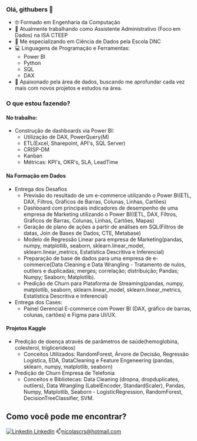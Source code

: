 ### Olá, githubers 👋

- :nerd_face: Formado em Engenharia da Computação
- :briefcase: Atualmente trabalhando como Assistente Administrativo (Foco em Dados) na ISA CTEEP
- :book: Me especializando em Ciência de Dados pela Escola DNC
- :computer: Linguagens de Programação e Ferramentas:
  - Power BI
  - Python
  - SQL
  - DAX
- :dart: Apaixonado pela área de dados, buscando me aprofundar cada vez mais com novos projetos e estudos na área.

### O que estou fazendo?
  #### No trabalho:
  - Construção de dashboards via Power BI:
    - Utilização de DAX, PowerQuery(M)
    - ETL(Excel, Sharepoint, API's, SQL Server)
    - CRISP-DM
    - Kanban
    - Métricas: KPI's, OKR's, SLA, LeadTime
  #### Na Formação em Dados
  - Entrega dos Desafios
    - Previsão do resultado de um e-commerce utilizando o Power BI(ETL, DAX, Filtros, Gráficos de Barras, Colunas, Linhas, Cartões)
    - Dashboard com principais indicadores de desempenho de uma empresa de Marketing utilizando o Power BI((ETL, DAX, Filtros, Gráficos de Barras, Colunas, Linhas, Cartões, Mapas)
    - Geração de plano de ações a partir de análises em SQL(Filtros de datas, Join de Bases de Dados, CTE, Metabase)
    - Modelo de Regressão Linear para empresa de Marketing(pandas, numpy, matplotlib, seaborn, sklearn.linear_model, sklearn.linear_metrics, Estatística Descritiva e Inferencial)
    - Preparação de base de dados para uma empresa de e-commerce(Data Cleaning e Data Wrangling - Tratamento de nulos, outliers e duplicadas; merges; correlação; distribuição; Pandas; Numpy; Seaborn; Matplotlib).
    - Predição de Churn para Plataforma de Streaming(pandas, numpy, matplotlib, seaborn, sklearn.linear_model, sklearn.linear_metrics, Estatística Descritiva e Inferencial)
  - Entrega dos Cases:
    - Painel Gerencial E-commerce com Power BI (DAX, gráfico de barras, colunas, cartões) e Figma para UI/UX.
#### Projetos Kaggle
  - Predição de doença através de parâmetros de saúde(hemoglobina, colesterol, triglicerídeos)
    - Conceitos Utilizados: RandomForest, Árvore de Decisão, Regressão Logistíca, EDA, DataCleaning e Feature Engeneering (pandas, sklearn, numpy, matplotlib, seaborn)
  - Predição de Churn Empresa de Telefonia
    - Conceitos e Bibliotecas: Data Cleaning (dropna, dropduplicates, outliers), Data Wrangling (LabelEncoder, StandardScaler), Pandas, Numpy, Matplotlib, Seaborn - LogisticRegression, RandomForest, DecisionTreeClassifier, SVM.
  
## Como você pode me encontrar?


[![Linkedin](https://i.stack.imgur.com/gVE0j.png) LinkedIn](https://www.linkedin.com/in/nicolas-cavalli-rodrigues-da-silva-5a30a21b2/)
📫nicolascrs@hotmail.com
